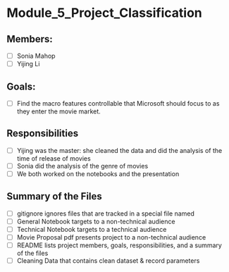 # Module_5_Project_Classification

## Members:

 - [ ] Sonia Mahop
 - [ ] Yijing Li

## Goals:

 - [ ] Find the macro features controllable that Microsoft should focus to as they enter the movie market.

## Responsibilities

 - [ ] Yijing was the master: she cleaned the data and did the analysis of the time of release of movies
 - [ ] Sonia did the analysis of the genre of movies 
 - [ ] We both worked on the notebooks and the presentation

## Summary of the Files

 - [ ] gitignore ignores files that are tracked in a special file named 
 - [ ] General Notebook targets to a non-technical audience 
 - [ ] Technical Notebook targets to a technical audience
 - [ ] Movie Proposal pdf presents project to a non-technical audience
 - [ ] README lists project members, goals, responsibilities, and a summary of the files
 - [ ] Cleaning Data that contains clean dataset & record parameters
